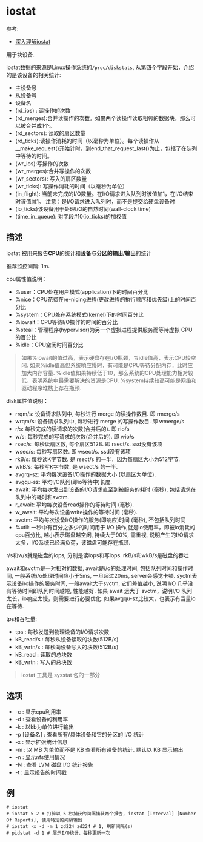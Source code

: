 # iostat
参考:
- [深入理解iostat](https://bean-li.github.io/dive-into-iostat/)

用于块设备.

iostat数据的来源是Linux操作系统的`/proc/diskstats`, 从第四个字段开始，介绍的是该设备的相关统计:
- 主设备号
- 从设备号
- 设备名
- (rd_ios) : 读操作的次数
- (rd_merges):合并读操作的次数。如果两个读操作读取相邻的数据块，那么可以被合并成1个。
- (rd_sectors): 读取的扇区数量
- (rd_ticks):读操作消耗的时间（以毫秒为单位）。每个读操作从__make_request()开始计时，到end_that_request_last()为止，包括了在队列中等待的时间。
- (wr_ios):写操作的次数
- (wr_merges):合并写操作的次数
- (wr_sectors): 写入的扇区数量
- (wr_ticks): 写操作消耗的时间（以毫秒为单位）
- (in_flight): 当前未完成的I/O数量。在I/O请求进入队列时该值加1，在I/O结束时该值减1。 注意：是I/O请求进入队列时，而不是提交给硬盘设备时
- (io_ticks)该设备用于处理I/O的自然时间(wall-clock time)
- (time_in_queue): 对字段#10(io_ticks)的加权值

## 描述

iostat 被用来报告**CPU**的统计和**设备与分区的输出/输出**的统计

推荐监控间隔: 1m.

cpu属性值说明：
- %user：CPU处在用户模式(application)下的时间百分比
- %nice：CPU花费在re-nicing进程(更改进程的执行顺序和优先级)上的时间百分比
- %system：CPU处在系统模式(kernel)下的时间百分比
- %iowait：CPU等待I/O操作的时间的百分比
- %steal：管理程序(hypervisor)为另一个虚拟进程提供服务而等待虚拟 CPU 的百分比
- %idle：CPU空闲时间百分比

> 如果%iowait的值过高，表示硬盘存在I/O瓶颈，%idle值高，表示CPU较空闲. 如果%idle值高但系统响应慢时，有可能是CPU等待分配内存，此时应加大内存容量. %idle值如果持续低于10，那么系统的CPU处理能力相对较低，表明系统中最需要解决的资源是CPU. %system持续较高可能是网络和驱动程序堆栈上存在瓶颈.

disk属性值说明：
- rrqm/s: 设备请求队列中, 每秒进行 merge 的读操作数目. 即 rmerge/s
- wrqm/s: 设备请求队列中, 每秒进行 merge 的写操作数目. 即 wmerge/s
- r/s: 每秒完成的读请求的次数(合并后的). 即 rio/s
- w/s: 每秒完成的写请求的次数(合并后的). 即 wio/s
- rsec/s: 每秒读扇区数, 每个扇区512B. 即 rsect/s. ssd没有该项
- wsec/s: 每秒写扇区数. 即 wsect/s. ssd没有该项
- rkB/s: 每秒读K字节数. 是 rsect/s 的一半，因为每扇区大小为512字节. 
- wkB/s: 每秒写K字节数. 是 wsect/s 的一半. 
- avgrq-sz: 平均每次设备I/O操作的数据大小 (以扇区为单位). 
- avgqu-sz: 平均I/O队列(即io等待中)长度. 
- await: 平均每次发出到设备的I/O请求直至到被服务的耗时 (毫秒), 包括请求在队列中的耗时和svctm.
- r_await: 平均每次设备read操作的等待时间 (毫秒). 
- w_await: 平均每次设备write操作的等待时间 (毫秒). 
- svctm: 平均每次设备I/O操作的服务(即响应)时间 (毫秒), 不包括队列时间
- %util: 一秒中有百分之多少的时间用于 I/O 操作,就是io使用率，即被io消耗的cpu百分比, 越小表示磁盘越空闲, 持续大于90%, 需重视, 说明产生的I/O请求太多，I/O系统已经满负荷，该磁盘可能存在瓶颈.

r/s和w/s就是磁盘的iops, 分别是读iops和写iops.
rkB/s和wkB/s是磁盘的吞吐

await和svctm是一对相对的数据, await是i/o的处理时间, 包括队列时间和操作时间, 一般系统i/o处理时间应小于5ms, 一旦超过20ms, server会感觉卡顿. syctm表示设备i/o操作的服务时间, 一般await大于svctm, 它们差值越小, 说明 I/O 几乎没有等待时间即队列时间越短, 性能越好. 如果 await 远大于 svctm，说明I/O 队列太长，io响应太慢，则需要进行必要优化. 如果avgqu-sz比较大，也表示有当量io在等待. 

tps和吞吐量:
- tps : 每秒发送到物理设备的I/O请求次数
- kB_read/s : 每秒从设备读取的块数(512B/s)
- kB_wrtn/s : 每秒向设备写入的块数(512B/s)
- kB_read : 读取的总块数
- kB_wrtn : 写入的总块数

> iostat 工具是 sysstat 包的一部分

## 选项

- -c : 显示cpu利用率
- -d : 查看设备的利用率
- -k : 以kb为单位进行输出
- -p [设备名] : 查看所有/具体设备和它的分区的 I/O 统计
- -x : 显示扩张统计信息
- -m : 以 MB 为单位而不是 KB 查看所有设备的统计. 默认以 KB 显示输出
- -n : 显示nfs使用情况
- -N : 查看 LVM 磁盘 I/O 统计报告
- -t : 显示报告的时间戳

## 例

    # iostat
    # iostat 5 2 # 打算以 5 秒捕获的间隔捕获两个报告, iostat [Interval] [Number Of Reports], 使用特定的间隔输出
    # iostat -x -d -m 1 zd224 zd224 # 1, 刷新间隔(s)
    # pidstat -d 1 # 展示I/O统计，每秒更新一次